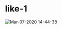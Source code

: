 # like-1

![Mar-07-2020 14-44-38](https://user-images.githubusercontent.com/26485327/76138370-333ef380-6082-11ea-8c21-580613b3e77c.gif)
